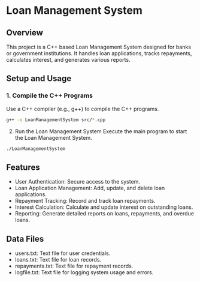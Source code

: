 # Loan Management System

## Overview

This project is a C++ based Loan Management System designed for banks or government institutions. It handles loan applications, tracks repayments, calculates interest, and generates various reports.

## Setup and Usage

### 1. Compile the C++ Programs

Use a C++ compiler (e.g., g++) to compile the C++ programs.

```sh
g++ -o LoanManagementSystem src/*.cpp
```

2. Run the Loan Management System
Execute the main program to start the Loan Management System.

```sh
./LoanManagementSystem
```

## Features
- User Authentication: Secure access to the system.
- Loan Application Management: Add, update, and delete loan applications.
- Repayment Tracking: Record and track loan repayments.
- Interest Calculation: Calculate and update interest on outstanding loans.
- Reporting: Generate detailed reports on loans, repayments, and overdue loans.

## Data Files
- users.txt: Text file for user credentials.
- loans.txt: Text file for loan records.
- repayments.txt: Text file for repayment records.
- logfile.txt: Text file for logging system usage and errors.

